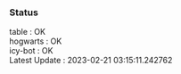 ### Status


table : OK  
hogwarts : OK  
icy-bot : OK  
Latest Update : 2023-02-21 03:15:11.242762
